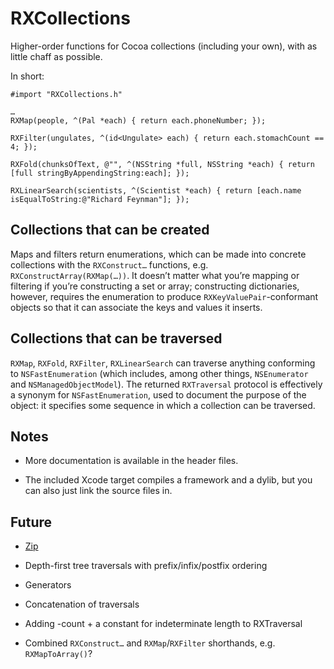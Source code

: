 # RXCollections

Higher-order functions for Cocoa collections (including your own), with as little chaff as possible.

In short:

	#import "RXCollections.h"
	
	…
	RXMap(people, ^(Pal *each) { return each.phoneNumber; });
	
	RXFilter(ungulates, ^(id<Ungulate> each) { return each.stomachCount == 4; });
	
	RXFold(chunksOfText, @"", ^(NSString *full, NSString *each) { return [full stringByAppendingString:each]; });
	
	RXLinearSearch(scientists, ^(Scientist *each) { return [each.name isEqualToString:@"Richard Feynman"]; });

## Collections that can be created

Maps and filters return enumerations, which can be made into concrete collections with the `RXConstruct…` functions, e.g. `RXConstructArray(RXMap(…))`. It doesn’t matter what you’re mapping or filtering if you’re constructing a set or array; constructing dictionaries, however, requires the enumeration to produce `RXKeyValuePair`-conformant objects so that it can associate the keys and values it inserts.

## Collections that can be traversed

`RXMap`, `RXFold`, `RXFilter`, `RXLinearSearch` can traverse anything conforming to `NSFastEnumeration` (which includes, among other things, `NSEnumerator` and `NSManagedObjectModel`). The returned `RXTraversal` protocol is effectively a synonym for `NSFastEnumeration`, used to document the purpose of the object: it specifies some sequence in which a collection can be traversed.

## Notes

- More documentation is available in the header files.

- The included Xcode target compiles a framework and a dylib, but you can also just link the source files in.

## Future

- [Zip][]

- Depth-first tree traversals with prefix/infix/postfix ordering

- Generators

- Concatenation of traversals

- Adding -count + a constant for indeterminate length to RXTraversal

- Combined `RXConstruct…` and `RXMap`/`RXFilter` shorthands, e.g. `RXMapToArray()`?

[Zip]: http://en.wikipedia.org/wiki/Convolution_(computer_science)
